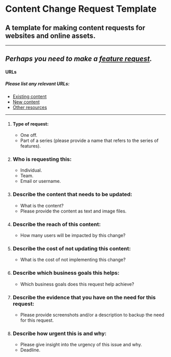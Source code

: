 # Content Change Request Template

## A template for making content requests for websites and online assets.
---
_Perhaps you need to make a [feature request](/feature-request.md)._
---

#### URLs
##### Please list any relevant URLs:
   * [Existing content](#)
   * [New content](#)
   * [Other resources]()

---

1. #### Type of request:
    * One off.
    * Part of a series (please provide a name that refers to the series of features).

2. ### Who is requesting this:
    * Individual.
    * Team.
    * Email or username.

3. ### Describe the content that needs to be updated:
    * What is the content?
    * Please provide the content as text and image files.

4. ### Describe the reach of this content:
    * How many users will be impacted by this change?

5. ### Describe the cost of not updating this content:
    * What is the cost of not implementing this change?

6. ### Describe which business goals this helps:
    * Which business goals does this request help achieve?

7. ### Describe the evidence that you have on the need for this request:
    * Please provide screenshots and/or a description to backup the need for this request.

9. ### Describe how urgent this is and why:
    * Please give insight into the urgency of this issue and why.
    * Deadline.

